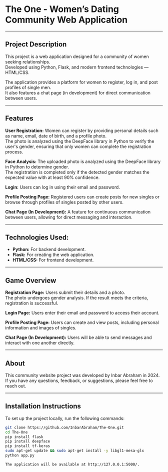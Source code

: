 # **The One** - Women’s Dating Community Web Application

---

## **Project Description**

This project is a web application designed for a community of women seeking relationships.  
Developed using Python, Flask, and modern frontend technologies — HTML/CSS.

The application provides a platform for women to register, log in, and post profiles of single men.  
It also features a chat page (in development) for direct communication between users.

---

## **Features**

**User Registration:** Women can register by providing personal details such as name, email, date of birth, and a profile photo.  
The photo is analyzed using the DeepFace library in Python to verify the user's gender, ensuring that only women can complete the registration process.

**Face Analysis:** The uploaded photo is analyzed using the DeepFace library in Python to determine gender.  
The registration is completed only if the detected gender matches the expected value with at least 90% confidence.

**Login:** Users can log in using their email and password.

**Profile Posting Page:** Registered users can create posts for new singles or browse through profiles of singles posted by other users.

**Chat Page (In Development):** A feature for continuous communication between users, allowing for direct messaging and interaction.

---

## **Technologies Used:**

- **Python:** For backend development.
- **Flask:** For creating the web application.
- **HTML/CSS:** For frontend development.

---

## **Game Overview**

**Registration Page:** Users submit their details and a photo.  
The photo undergoes gender analysis. If the result meets the criteria, registration is successful.

**Login Page:** Users enter their email and password to access their account.

**Profile Posting Page:** Users can create and view posts, including personal information and images of singles.

**Chat Page (In Development):** Users will be able to send messages and interact with one another directly.

---

## **About**

This community website project was developed by Inbar Abraham in 2024.  
If you have any questions, feedback, or suggestions, please feel free to reach out.


---

## **Installation Instructions**

To set up the project locally, run the following commands:

```bash
git clone https://github.com/InbarAbraham/The-One.git
cd The-One
pip install flask
pip install deepface
pip install tf-keras
sudo apt-get update && sudo apt-get install -y libgl1-mesa-glx
python app.py

The application will be available at http://127.0.0.1:5000/.



